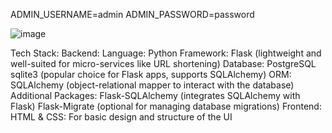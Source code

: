 ADMIN_USERNAME=admin
ADMIN_PASSWORD=password

![image](https://github.com/PhantomSage7/AI-ML/assets/117184680/8d9d78be-509c-4616-8c17-5a5387df65a5)

Tech Stack:
  Backend:
    Language: Python
    Framework: Flask (lightweight and well-suited for micro-services like URL shortening)
    Database: PostgreSQL sqlite3 (popular choice for Flask apps, supports SQLAlchemy)
    ORM: SQLAlchemy (object-relational mapper to interact with the database)
  Additional Packages:
    Flask-SQLAlchemy (integrates SQLAlchemy with Flask)
    Flask-Migrate (optional for managing database migrations)
  Frontend:
    HTML & CSS: For basic design and structure of the UI
